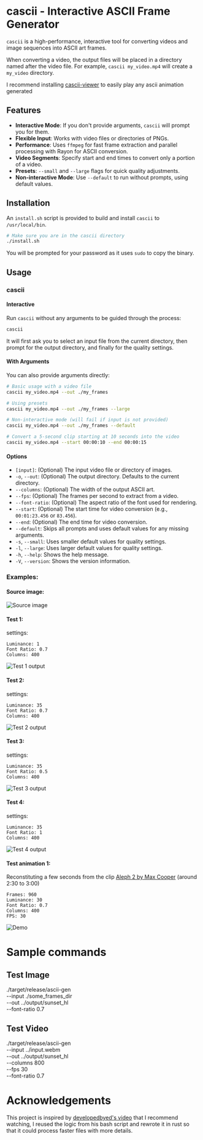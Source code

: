 # cascii - Interactive ASCII Frame Generator

`cascii` is a high-performance, interactive tool for converting videos and image sequences into ASCII art frames.

When converting a video, the output files will be placed in a directory named after the video file. For example, `cascii my_video.mp4` will create a `my_video` directory.

I recommend installing [cascii-viewer](https://github.com/cascii/cascii-viewer) to easily play any ascii animation generated

## Features

- **Interactive Mode**: If you don't provide arguments, `cascii` will prompt you for them.
- **Flexible Input**: Works with video files or directories of PNGs.
- **Performance**: Uses `ffmpeg` for fast frame extraction and parallel processing with Rayon for ASCII conversion.
- **Video Segments**: Specify start and end times to convert only a portion of a video.
- **Presets**: `--small` and `--large` flags for quick quality adjustments.
- **Non-interactive Mode**: Use `--default` to run without prompts, using default values.

## Installation

An `install.sh` script is provided to build and install `cascii` to `/usr/local/bin`.

```bash
# Make sure you are in the cascii directory
./install.sh
```

You will be prompted for your password as it uses `sudo` to copy the binary.

## Usage

### cascii

#### Interactive

Run `cascii` without any arguments to be guided through the process:

```bash
cascii
```

It will first ask you to select an input file from the current directory, then prompt for the output directory, and finally for the quality settings.

#### With Arguments

You can also provide arguments directly:

```bash
# Basic usage with a video file
cascii my_video.mp4 --out ./my_frames

# Using presets
cascii my_video.mp4 --out ./my_frames --large

# Non-interactive mode (will fail if input is not provided)
cascii my_video.mp4 --out ./my_frames --default

# Convert a 5-second clip starting at 10 seconds into the video
cascii my_video.mp4 --start 00:00:10 --end 00:00:15
```

#### Options

- `[input]`: (Optional) The input video file or directory of images.
- `-o`, `--out`: (Optional) The output directory. Defaults to the current directory.
- `--columns`: (Optional) The width of the output ASCII art.
- `--fps`: (Optional) The frames per second to extract from a video.
- `--font-ratio`: (Optional) The aspect ratio of the font used for rendering.
- `--start`: (Optional) The start time for video conversion (e.g., `00:01:23.456` or `83.456`).
- `--end`: (Optional) The end time for video conversion.
- `--default`: Skips all prompts and uses default values for any missing arguments.
- `-s`, `--small`: Uses smaller default values for quality settings.
- `-l`, `--large`: Uses larger default values for quality settings.
- `-h`, `--help`: Shows the help message.
- `-V`, `--version`: Shows the version information.


### Examples:

#### Source image:

![Source image](resources/source.png)

#### Test 1:

settings:

````
Luminance: 1
Font Ratio: 0.7
Columns: 400
````
![Test 1 output](resources/test_01.png)

#### Test 2:

settings:

````
Luminance: 35
Font Ratio: 0.7
Columns: 400
````
![Test 2 output](resources/test_02.png)

#### Test 3:

settings:

````
Luminance: 35
Font Ratio: 0.5
Columns: 400
````

![Test 3 output](resources/test_03.png)

#### Test 4:

settings:


````
Luminance: 35
Font Ratio: 1
Columns: 400
````
![Test 4 output](resources/test_04.png)

#### Test animation 1:

Reconstituting a few seconds from the clip [Aleph 2 by Max Cooper](https://www.youtube.com/watch?v=tNYfqklRehM) (around 2:30 to 3:00)

```
Frames: 960
Luminance: 30
Font Ratio: 0.7
Columns: 400
FPS: 30
```

![Demo](resources/demo_01.gif)

# Sample commands

## Test Image

./target/release/ascii-gen \
  --input ./some_frames_dir \
  --out ../output/sunset_hl \
  --font-ratio 0.7

## Test Video

./target/release/ascii-gen \
  --input ../input.webm \
  --out ../output/sunset_hl \
  --columns 800 \
  --fps 30 \
  --font-ratio 0.7

# Acknowledgements

This project is inspired by [developedbyed's video](https://www.youtube.com/watch?v=dUV8pobjZII) that I recommend watching, I reused the logic from his bash script and rewrote it in rust so that it could process faster files with more details. 
